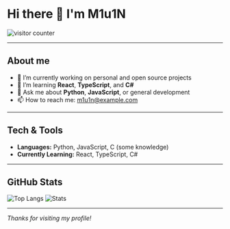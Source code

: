# Hi there 👋 I'm M1u1N

<img src="https://count.getloli.com/@M1u1N-visitor?theme=rule34&padding=7&align=center&pixelated=1&darkmode=auto" alt="visitor counter" loading="lazy" />

---

## About me

* 🔭 I’m currently working on personal and open source projects
* 🌱 I’m learning **React**, **TypeScript**, and **C#**
* 💬 Ask me about **Python**, **JavaScript**, or general development
* 📫 How to reach me: [m1u1n@example.com](mailto:m1u1n@example.com)

---

## Tech & Tools

* **Languages:** Python, JavaScript, C (some knowledge)
* **Currently Learning:** React, TypeScript, C#

---

## GitHub Stats

![Top Langs](https://github-readme-stats.vercel.app/api/top-langs/?username=M1u1N\&layout=compact)
![Stats](https://github-readme-stats.vercel.app/api?username=M1u1N\&show_icons=true)

---

*Thanks for visiting my profile!*
